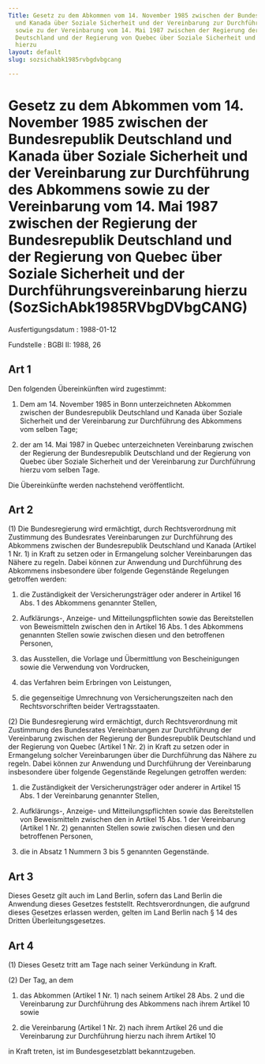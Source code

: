 ```yaml
---
Title: Gesetz zu dem Abkommen vom 14. November 1985 zwischen der Bundesrepublik Deutschland
  und Kanada über Soziale Sicherheit und der Vereinbarung zur Durchführung des Abkommens
  sowie zu der Vereinbarung vom 14. Mai 1987 zwischen der Regierung der Bundesrepublik
  Deutschland und der Regierung von Quebec über Soziale Sicherheit und der Durchführungsvereinbarung
  hierzu
layout: default
slug: sozsichabk1985rvbgdvbgcang

---
```


# Gesetz zu dem Abkommen vom 14. November 1985 zwischen der Bundesrepublik Deutschland und Kanada über Soziale Sicherheit und der Vereinbarung zur Durchführung des Abkommens sowie zu der Vereinbarung vom 14. Mai 1987 zwischen der Regierung der Bundesrepublik Deutschland und der Regierung von Quebec über Soziale Sicherheit und der Durchführungsvereinbarung hierzu (SozSichAbk1985RVbgDVbgCANG)

Ausfertigungsdatum
:   1988-01-12

Fundstelle
:   BGBl II: 1988, 26



## Art 1

Den folgenden Übereinkünften wird zugestimmt:

1.  Dem am 14. November 1985 in Bonn unterzeichneten Abkommen zwischen der
    Bundesrepublik Deutschland und Kanada über Soziale Sicherheit und der
    Vereinbarung zur Durchführung des Abkommens vom selben Tage;


2.  der am 14. Mai 1987 in Quebec unterzeichneten Vereinbarung zwischen
    der Regierung der Bundesrepublik Deutschland und der Regierung von
    Quebec über Soziale Sicherheit und der Vereinbarung zur Durchführung
    hierzu vom selben Tage.



Die Übereinkünfte werden nachstehend veröffentlicht.


## Art 2

(1) Die Bundesregierung wird ermächtigt, durch Rechtsverordnung mit
Zustimmung des Bundesrates Vereinbarungen zur Durchführung des
Abkommens zwischen der Bundesrepublik Deutschland und Kanada (Artikel
1 Nr. 1) in Kraft zu setzen oder in Ermangelung solcher Vereinbarungen
das Nähere zu regeln. Dabei können zur Anwendung und Durchführung des
Abkommens insbesondere über folgende Gegenstände Regelungen getroffen
werden:

1.  die Zuständigkeit der Versicherungsträger oder anderer in Artikel 16
    Abs. 1 des Abkommens genannter Stellen,


2.  Aufklärungs-, Anzeige- und Mitteilungspflichten sowie das
    Bereitstellen von Beweismitteln zwischen den in Artikel 16 Abs. 1 des
    Abkommens genannten Stellen sowie zwischen diesen und den betroffenen
    Personen,


3.  das Ausstellen, die Vorlage und Übermittlung von Bescheinigungen sowie
    die Verwendung von Vordrucken,


4.  das Verfahren beim Erbringen von Leistungen,


5.  die gegenseitige Umrechnung von Versicherungszeiten nach den
    Rechtsvorschriften beider Vertragsstaaten.




(2) Die Bundesregierung wird ermächtigt, durch Rechtsverordnung mit
Zustimmung des Bundesrates Vereinbarungen zur Durchführung der
Vereinbarung zwischen der Regierung der Bundesrepublik Deutschland und
der Regierung von Quebec (Artikel 1 Nr. 2) in Kraft zu setzen oder in
Ermangelung solcher Vereinbarungen über die Durchführung das Nähere zu
regeln. Dabei können zur Anwendung und Durchführung der Vereinbarung
insbesondere über folgende Gegenstände Regelungen getroffen werden:

1.  die Zuständigkeit der Versicherungsträger oder anderer in Artikel 15
    Abs. 1 der Vereinbarung genannter Stellen,


2.  Aufklärungs-, Anzeige- und Mitteilungspflichten sowie das
    Bereitstellen von Beweismitteln zwischen den in Artikel 15 Abs. 1 der
    Vereinbarung (Artikel 1 Nr. 2) genannten Stellen sowie zwischen diesen
    und den betroffenen Personen,


3.  die in Absatz 1 Nummern 3 bis 5 genannten Gegenstände.





## Art 3

Dieses Gesetz gilt auch im Land Berlin, sofern das Land Berlin die
Anwendung dieses Gesetzes feststellt. Rechtsverordnungen, die aufgrund
dieses Gesetzes erlassen werden, gelten im Land Berlin nach § 14 des
Dritten Überleitungsgesetzes.


## Art 4

(1) Dieses Gesetz tritt am Tage nach seiner Verkündung in Kraft.

(2) Der Tag, an dem

1.  das Abkommen (Artikel 1 Nr. 1) nach seinem Artikel 28 Abs. 2 und die
    Vereinbarung zur Durchführung des Abkommens nach ihrem Artikel 10
    sowie


2.  die Vereinbarung (Artikel 1 Nr. 2) nach ihrem Artikel 26 und die
    Vereinbarung zur Durchführung hierzu nach ihrem Artikel 10



in Kraft treten, ist im Bundesgesetzblatt bekanntzugeben.

